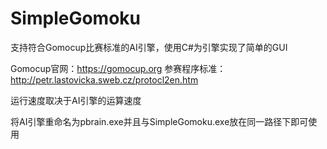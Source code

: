 # SimpleGomoku

支持符合Gomocup比赛标准的AI引擎，使用C#为引擎实现了简单的GUI

Gomocup官网：https://gomocup.org
参赛程序标准：http://petr.lastovicka.sweb.cz/protocl2en.htm

运行速度取决于AI引擎的运算速度

将AI引擎重命名为pbrain.exe并且与SimpleGomoku.exe放在同一路径下即可使用
